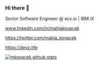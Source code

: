 ### Hi there 👋

Senior Software Engineer @ ecx.io | IBM iX

www.linkedin.com/in/matijakovacek

https://twitter.com/matija_kovacek

https://devz.life
<!--
**mkovacek/mkovacek** is a ✨ _special_ ✨ repository because its `README.md` (this file) appears on your GitHub profile.

Here are some ideas to get you started:

- 🔭 I’m currently working on ...
- 🌱 I’m currently learning ...
- 👯 I’m looking to collaborate on ...
- 🤔 I’m looking for help with ...
- 💬 Ask me about ...
- 📫 How to reach me: ...
- 😄 Pronouns: ...
- ⚡ Fun fact: ...
-->
[![mkovacek github stats](https://github-readme-stats.vercel.app/api?username=mkovacek&count_private=true&show_icons=true)](https://github.com/mkovacek)
